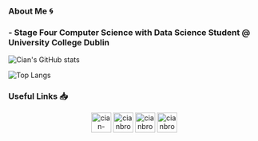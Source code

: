 ### About Me 🌀

### - Stage Four Computer Science with Data Science Student @ University College Dublin

![Cian's GitHub stats](https://github-readme-stats.vercel.app/api?username=cianbrophy&hide=stars&theme=chartreuse-dark)

![Top Langs](https://github-readme-stats.vercel.app/api/top-langs/?username=cianbrophy&theme=chartreuse-dark)

### Useful Links 📥

<p align="center"> 
<a href="https://www.linkedin.com/in/cianbrophy/" target="blank"><img align="center" src="https://cdn.jsdelivr.net/npm/simple-icons@3.0.1/icons/linkedin.svg" alt="cian-brophy-1aa9201a8" height="40" width="40" /></a>
<a href="https://leetcode.com/cianbrophy" target = "blank"><img align="center" src="https://cdn.jsdelivr.net/npm/simple-icons@3.0.1/icons/leetcode.svg" alt = "cianbrophy" height="40" width="40"/></a>
<a href="https://www.codecademy.com/profiles/cianbrophy" target = "blank"><img align="center" src="https://cdn.jsdelivr.net/npm/simple-icons@3.0.1/icons/codecademy.svg" alt = "cianbrophy" height="40" width="40"/></a>
<a href="https://codepen.io/cianbrophy" target = "blank"><img align="center" src="https://cdn.jsdelivr.net/npm/simple-icons@3.0.1/icons/codepen.svg" alt = "cianbrophy" height="40" width="40"/></a>
</p>

